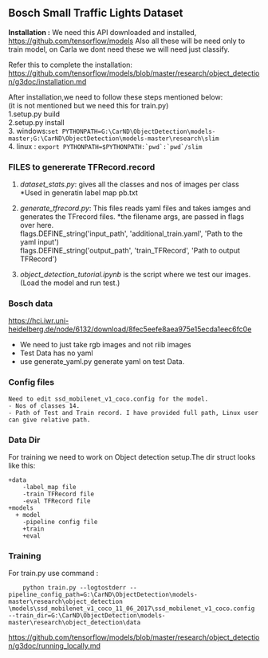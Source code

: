 ## Bosch Small Traffic Lights Dataset  

**Installation :**
We need this API downloaded and installed, https://github.com/tensorflow/models Also all these will be need only to train model, 
on Carla we dont need these we will need just classify.  

Refer this to complete the installation:
https://github.com/tensorflow/models/blob/master/research/object_detection/g3doc/installation.md  


After installation,we need to follow these steps mentioned below:  
(it is not mentioned but we need this for train.py)  
1.setup.py build  
2.setup.py install  
3. windows:`set PYTHONPATH=G:\CarND\ObjectDetection\models-master;G:\CarND\ObjectDetection\models-master\research\slim`    
4. linux : ```export PYTHONPATH=$PYTHONPATH:`pwd`:`pwd`/slim ```  

### FILES to genererate TFRecord.record   
1. *dataset_stats.py*: gives all the classes and nos of images per class     
      *Used in generatin label map pb.txt  

2. *generate_tfrecord.py*: This files reads yaml files and takes iamges and generates the TFrecord files.
      *the filename args, are passed in flags over here.  
         flags.DEFINE_string('input_path', 'additional_train.yaml', 'Path to the yaml input')  
         flags.DEFINE_string('output_path', 'train_TFRecord', 'Path to output TFRecord')  
      

3. *object_detection_tutorial.ipynb* is the script where we test our images.(Load the model and run test.)

### Bosch data  
https://hci.iwr.uni-heidelberg.de/node/6132/download/8fec5eefe8aea975e15ecda1eec6fc0e
- We need to just take rgb  images and not riib images   
- Test Data has no yaml  
- use generate_yaml.py generate yaml on test Data.  

### Config files  
    Need to edit ssd_mobilenet_v1_coco.config for the model.  
    - Nos of classes 14.  
    - Path of Test and Train record. I have provided full path, Linux user can give relative path.  
    
    
### Data Dir
  For training we need to work on Object detection setup.The dir struct looks like this:  
  ```
  +data  
      -label_map file  
      -train TFRecord file  
      -eval TFRecord file  
  +models  
    + model  
      -pipeline config file  
      +train  
      +eval  
  ```


### Training  
  For train.py use command :
  ```
      python train.py --logtostderr --pipeline_config_path=G:\CarND\ObjectDetection\models-master\research\object_detection \models\ssd_mobilenet_v1_coco_11_06_2017\ssd_mobilenet_v1_coco.config --train_dir=G:\CarND\ObjectDetection\models-master\research\object_detection\data
```
https://github.com/tensorflow/models/blob/master/research/object_detection/g3doc/running_locally.md 




